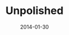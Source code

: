 ---
layout: media
category: media
title: "Unpolished"
date: 2014-01-30
description: "Unpolished featuring Mark Burnett - January 28, 2014"
video: "http://s3.amazonaws.com/crossroads-media/other-media/video/012814_unpolished.mp4"
video-poster: "http://s3.amazonaws.com/crossroads-media/images/unpolished_still.jpg"
---